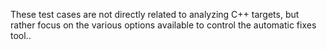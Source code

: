 These test cases are not directly related to analyzing C++ targets, but rather focus on the various options available to
control the automatic fixes tool..
